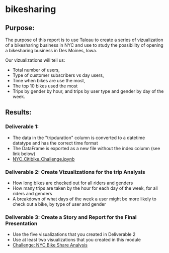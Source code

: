 # bikesharing

## Purpose:
The purpose of this report is to use Taleau to create a series of vizualization of a bikesharing business in NYC and use to study the possibility of opening a bikesharing business in Des Moines, Iowa.

Our vizualizations will tell us:
* Total number of users,
* Type of customer subscribers vs day users,
* Time when bikes are use the most, 
* The top 10 bikes used the most 
* Trips by gender by hour, and trips by user type and gender by day of the week.

## Results:
### Deliverable 1: 
* The data in the "tripduration" column is converted to a datetime datatype and has the correct time format
* The DataFrame is exported as a new file without the index column (see link below)
* [NYC_Citibike_Challenge.ipynb](https://github.com/LucyPill/bikesharing/blob/main/NYC_Citibike_Challenge.ipynb)

### Deliverable 2: Create Vizualizations for the trip Analysis
* How long bikes are checked out for all riders and genders
* How many trips are taken by the hour for each day of the week, for all riders and genders
* A breakdown of what days of the week a user might be more likely to check out a bike, by type of user and gender

### Deliverable 3: Create a Story and Report for the Final Presentation
* Use the five visualizations that you created in Deliverable 2
* Use at least two visualizations that you created in this module
* [Challenge: NYC Bike Share Analysis](https://public.tableau.com/app/profile/lucy.e.pill/viz/ChallengeNYCBikeShareAnalysis/NYCStory)
